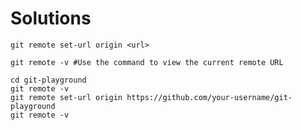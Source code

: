 # Solutions

```shell
git remote set-url origin <url>

git remote -v #Use the command to view the current remote URL
```

```shell
cd git-playground
git remote -v
git remote set-url origin https://github.com/your-username/git-playground
git remote -v
```
